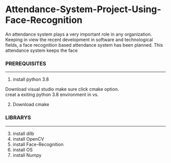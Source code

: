 # Attendance-System-Project-Using-Face-Recognition
An attendance system plays a very important role in any organization. Keeping in view the recent development in software and technological fields, a face recognition based attendance system has been planned. This attendance system keeps the face

### PREREQUISITES #####
-----------------------------

1.  install python 3.8

Download visual studio make sure click cmake option.  
creat a exiting python 3.8 environment in vs.

2.  Download cmake 

###  LIBRARYS  #####
--------------------------
3.  install dilb
4.  install OpenCV
5.  install Face-Recognition
7.  install OS 
8. install Numpy 

